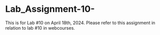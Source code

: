 # Lab_Assignment-10-

This is for Lab #10 on April 18th, 2024. Please refer to this assignment in relation to lab #10 in webcourses.
